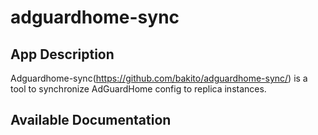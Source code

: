 # adguardhome-sync

## App Description

Adguardhome-sync(https://github.com/bakito/adguardhome-sync/) is a tool to synchronize AdGuardHome config to replica instances.

## Available Documentation

